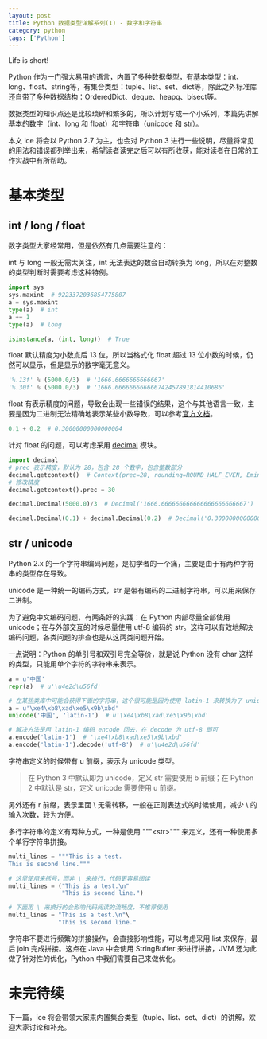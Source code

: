 ```yaml
---
layout: post
title: Python 数据类型详解系列(1) - 数字和字符串
category: python
tags: ['Python']
---
```


Life is short!

Python 作为一门强大易用的语言，内置了多种数据类型，有基本类型：int、long、float、string等，有集合类型：tuple、list、set、dict等，除此之外标准库还自带了多种数据结构：OrderedDict、deque、heapq、bisect等。

数据类型的知识点还是比较琐碎和繁多的，所以计划写成一个小系列，本篇先讲解基本的数字（int、long 和 float）和字符串（unicode 和 str）。

本文 ice 将会以 Python 2.7 为主，也会对 Python 3 进行一些说明，尽量将常见的用法和错误都列举出来，希望读者读完之后可以有所收获，能对读者在日常的工作实战中有所帮助。

# 基本类型

## int / long / float

数字类型大家经常用，但是依然有几点需要注意的：

int 与 long 一般无需太关注，int 无法表达的数会自动转换为 long，所以在对整数的类型判断时需要考虑这种特例。

```python
import sys
sys.maxint  # 9223372036854775807
a = sys.maxint
type(a)  # int
a += 1
type(a)  # long

isinstance(a, (int, long))  # True
```

float 默认精度为小数点后 13 位，所以当格式化 float 超过 13 位小数的时候，仍然可以显示，但是显示的数字毫无意义。

```python
'%.13f' % (5000.0/3)  # '1666.6666666666667'
'%.30f' % (5000.0/3)  # '1666.666666666666742457891814410686'
```

float 有表示精度的问题，导致会出现一些错误的结果，这个与其他语言一致，主要是因为二进制无法精确地表示某些小数导致，可以参考[官方文档](https://docs.python.org/2/tutorial/floatingpoint.html#representation-error)。

```python
0.1 + 0.2  # 0.30000000000000004
```

针对 float 的问题，可以考虑采用 [decimal](https://docs.python.org/2/library/decimal.html) 模块。

```python
import decimal
# prec 表示精度，默认为 28，包含 28 个数字，包含整数部分
decimal.getcontext()  # Context(prec=28, rounding=ROUND_HALF_EVEN, Emin=-999999999, Emax=999999999, capitals=1, flags=[], traps=[InvalidOperation, DivisionByZero, Overflow])
# 修改精度
decimal.getcontext().prec = 30

decimal.Decimal(5000.0)/3  # Decimal('1666.666666666666666666666667')

decimal.Decimal(0.1) + decimal.Decimal(0.2)  # Decimal('0.30000000000000001665334536937734810635447502136230')
```

## str / unicode

Python 2.x 的一个字符串编码问题，是初学者的一个痛，主要是由于有两种字符串的类型存在导致。

unicode 是一种统一的编码方式，str 是带有编码的二进制字符串，可以用来保存二进制。

为了避免中文编码问题，有两条好的实践：在 Python 内部尽量全部使用 unicode；在与外部交互的时候尽量使用 utf-8 编码的 str。这样可以有效地解决编码问题，各类问题的排查也是从这两类问题开始。

一点说明：Python 的单引号和双引号完全等价，就是说 Python 没有 char 这样的类型，只能用单个字符的字符串来表示。

```python
a = u'中国'
repr(a)  # u'\u4e2d\u56fd'

# 在某些类库中可能会获得下面的字符串，这个很可能是因为使用 latin-1 来转换为了 unicode 导致的
a = u'\xe4\xb8\xad\xe5\x9b\xbd'
unicode('中国', 'latin-1')  # u'\xe4\xb8\xad\xe5\x9b\xbd'

# 解决方法是用 latin-1 编码 encode 回去，在 decode 为 utf-8 即可
a.encode('latin-1')  # '\xe4\xb8\xad\xe5\x9b\xbd'
a.encode('latin-1').decode('utf-8')  # u'\u4e2d\u56fd'
```

字符串定义的时候带有 u 前缀，表示为 unicode 类型。

> 在 Python 3 中默认即为 unicode，定义 str 需要使用 b 前缀；在 Python 2 中默认是 str，定义 unicode 需要使用 u 前缀。

另外还有 r 前缀，表示里面 \\ 无需转移，一般在正则表达式的时候使用，减少 \\ 的输入次数，较为方便。

多行字符串的定义有两种方式，一种是使用 """&lt;str&gt;""" 来定义，还有一种使用多个单行字符串拼接。

```python
multi_lines = """This is a test.
This is second line."""

# 这里使用来括号，而非 \ 来换行，代码更容易阅读
multi_lines = ("This is a test.\n"
               "This is second line.")

# 下面用 \ 来换行的会影响代码阅读的流畅度，不推荐使用
multi_lines = "This is a test.\n"\
              "This is second line."
```

字符串不要进行频繁的拼接操作，会直接影响性能，可以考虑采用 list 来保存，最后 join 完成拼接。这点在 Java 中会使用 StringBuffer 来进行拼接，JVM 还为此做了针对性的优化，Python 中我们需要自己来做优化。

# 未完待续

下一篇，ice 将会带领大家来内置集合类型（tuple、list、set、dict）的讲解，欢迎大家讨论和补充。
